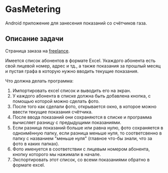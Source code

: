# GasMetering
Android приложение для занесения показаний со счëтчиков газа.

## Описание задачи
Страница заказа на [freelance](https://www.fl.ru/projects/5064452/prilojenie-dlya-android.html).

Имеется список абонентов в формате Exсel. Укаждого абонента есть свой лицевой номер, адрес и тд., а также показания за прошлый месяц и пустая графа в которую нужно вводить текущие показания. 

Что должна делать программа:

1. Импортировать exсel список и выводить его на экран. 
2. У каждого абонента в списке должна быть добавлена кнопка, с помощью которой можно сделать фото. 
3. После того как сделали фото, открывается окно, в которое можно ввести текущие показания счëтчика. 
4. После ввода показаний они сохраняются в списке и программа вычисляет разницу с предыдущими показаниями. 
5. Если разница показаний больше или равна нулю, фото сохраняется в одноимëнную папку, если разница меньше нуля, то соответсвенно в папку с названием "меньше нуля" (главное что-бы знали, что за фото в каких папках). 
6. Фото именуется в соответствии с лицевым номером абонента, кнопку которого мы нажимали в начале. 
7. Экспортировать этот список, со всеми показаниями обратно в формате exсel. 
